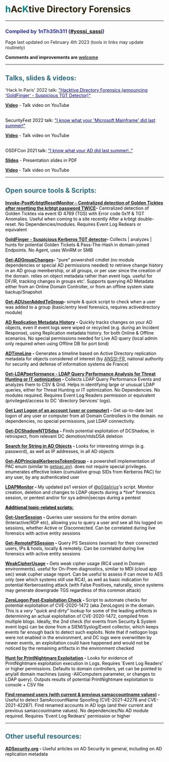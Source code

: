 <h1 style="color: #5e9ca0;"><span style="color: #008080;">h</span><span style="color: #2b2301;">Ac</span><span style="color: #008080;">K</span><span style="color: #2b2301;">tive Directory Forensics</span></h1>
<hr />
<h3 style="color: #2e6c80;"><span style="color: #333399;">Compiled by 1nTh35h311 (<a title="#yossi_sassi" href="https://twitter.com/yossi_sassi" target="_blank">#yossi_sassi</a>)</span></h3>
<p>Page last updated on February 4th 2023 (tools in links may update routinely)</p>
<p><strong>Comments and improvements are <a href="mailto:yossis@protonmail.com" target="_blank"><span style="color: #333333;">welcome</span></a></strong></p>
<hr />
<h2 style="color: #2e6c80;">Talks, slides &amp; videos:</h2>
'Hack In Paris' 2022 talk: <a title="&quot;I know what your 'Microsoft Mainframe' did last summer!&quot;" href="https://hackinparis.com/archives/2022/#talk-2022-i-know-what-your-microsoft-mainframe-did-last-summer-hacktive-directory-forensics" target="_blank"><span style="color: #000080;">"Hacktive Directory Forensics (announcing 'GoldFinger' - Suspicious TGT Detector)"</span></a></span> <span style="color: #000000;">
<p><a title="Talk video on youtube" href="https://www.youtube.com/watch?v=a9LKT49JSd0" target="_blank"><strong>Video</strong></a> - Talk video on YouTube</p>
<BR>SecurityFest 2022 talk: <a title="&quot;I know what your 'Microsoft Mainframe' did last summer!&quot;" href="https://securityfest.com/speakers/2022/i-know-what-your-microsoft-mainframe-did-last-summer-hacktive-directory-forensics/" target="_blank"><span style="color: #000080;">"I know what your 'Microsoft Mainframe' did last summer!"</span></a></span> <span style="color: #000000;">
<p><a title="Talk video on youtube" href="https://youtu.be/PXHmXvWcJPY" target="_blank"><strong>Video</strong></a> - Talk video on YouTube</p>
<BR>OSDFCon 2021 talk: <a title="&quot;I know what your AD did last summer!..&quot;" href="https://www.osdfcon.org/events_2021/i-know-what-your-ad-did-last-summer/" target="_blank"><span style="color: #000080;">"I know what your AD did last summer!.."</span></a></span> <span style="color: #000000;">
<p><a href="https://s3.amazonaws.com/resources.osdfcon.org/presentations/2021/Yossi_Sassi_What_Your_AD_Did_Last_Summer_OSDFCon_2021.pdf" target="_blank"><strong>Slides</strong></a> - Presentation slides in PDF</p>
<p><a title="Talk video on youtube" href="https://www.youtube.com/watch?v=0WG186KOkLc" target="_blank"><strong>Video</strong></a> - Talk video on YouTube</p>
<hr />
<h2 style="color: #2e6c80;">Open source tools &amp; Scripts:</h2>
<p><strong><a title="Invoke-PostKrbtgtResetMonitor - Centralized detection of Golden Ticktes after resetting the krbtgt password TWICE" href="https://github.com/YossiSassi/Invoke-PostKrbtgtResetMonitor" target="_blank">Invoke-PostKrbtgtResetMonitor - Centralized detection of Golden Ticktes after resetting the krbtgt password TWICE</a>- </strong>Centralized detection of Golden Ticktes via event ID 4769 (TGS) with Error code 0x1f & TGT Anomalies. Useful when coming to a site recently After a krbtgt double-reset. No Dependencies/modules. Requires Event Log Redears or equivalent</p>
<p><strong><a title="GoldFinger - Suspicious Kerberos TGT detector" href="https://github.com/YossiSassi/GoldFinger-Suspicious_TGT_Hunter" target="_blank">GoldFinger - Suspicious Kerberos TGT detector</a>- </strong>Collects | analyzes | hunts for potential Golden Tickets & Pass-The-Hash in domain-joined Endpoints. No Agent, uses WinRM or SMB</p>
<p><strong><a title="Get-ADGroupChanges" href="https://github.com/YossiSassi/Get-ADGroupChanges" target="_blank">Get-ADGroupChanges</a>- </strong>"pure" powershell cmdlet (no module dependencies or special AD permissions needed) to retrieve change history in an AD group membership, or all groups, or per user since the creation of the domain. relies on object metadata rather than event logs. useful for DF/IR, tracking changes in groups etc'. Supports querying AD Metadata either from an Online Domain Controller, or from an offline system state backup/Snapshot</p>
<p><strong><a title="Get-ADUserAddedToGroup" href="https://github.com/YossiSassi/Get-ADUserAddedToGroup" target="_blank">Get-ADUserAddedToGroup</a>- </strong>simple &amp; quick script to check when a user was added to a group (basic/entry level forensics, requires activedirectory module)</p>
<p><strong><a title="AD Replication Metadata History" href="https://github.com/YossiSassi/AD-Replication-Metadata" target="_blank">AD Replication Metadata History</a> - </strong>Quickly tracks changes on your AD objects, even if event logs were wiped or recycled (e.g. during an Incident Response), using Replication metadata history. for both Online &amp; Offline scenarios. No special permissions needed for Live AD query (local admin only required when using Offline DB for port bind)<strong><br /></strong></p>
<p><strong><a href="https://github.com/ANSSI-FR/ADTimeline" target="_blank" rel="noopener">ADTimeLine</a> - </strong>Generates a timeline based on Active Directory replication metadata for objects considered of interest (by <a href="https://www.ssi.gouv.fr/" target="_blank">ANSSI-FR</a>, national authority for security and defense of information systems de France)</p>
<p><strong><a title="Get-LDAPperformance - LDAP Query Performance Analysis for Threat Hunting or IT optimization" href="https://github.com/YossiSassi/Get-LDAPperformance" target="_blank" rel="noopener">Get-LDAPperformance - LDAP Query Performance Analysis for Threat Hunting or IT optimization</a> - </strong>Collects LDAP Query Performance Events and analyzes them to CSV & Grid. Helps in identifying large or unusual LDAP queries, either for Threat Hunting or IT optimization. No Dependencies. No modules required. Requires Event Log Readers permission or equivalent (privileged/access to DC 'directory Services' logs).</p>
<p><strong><a title="Get Last Logon of an account (user or computer)" href="https://github.com/YossiSassi/Get-LastLogon" target="_blank">Get Last Logon of an account (user or computer)</a> - </strong>Get up-to-date last logon of any user or computer from all Domain Controllers in the domain. no dependencies, no special permissions, just LDAP connectivity.</p>
<p><strong><a title="Get-DCShadowNTDSdsa" href="https://github.com/YossiSassi/Get-DCShadowNTDSdsa" target="_blank" rel="noopener">Get-DCShadowNTDSdsa</a> - </strong>Finds potential exploitation of DCShadow, in retrospect, from relevant DC demotion/ntdsDSA deletion</p>
<p><strong><a title="Search for String in AD Objects" href="https://github.com/YossiSassi/Misc_Tools/blob/main/Search%20for%20string%20in%20AD%20Objects.ps1" target="_blank">Search for String in AD Objects</a> - </strong>Looks for interesting strings (e.g. password), as well as IP addresses, in all AD objects</p>
<p><strong><a title="Get-ADPrincipalKerberosTokenGroup" href="https://github.com/YossiSassi/Get-ADPrincipalKerberosTokenGroup" target="_blank">Get-ADPrincipalKerberosTokenGroup</a> - </strong>a powershell implementation of PAC enum (similar to <a title="getpac.py" href="https://github.com/SecureAuthCorp/impacket/blob/master/examples/getPac.py" target="_blank">getpac.py</a>). does not require special privileges. enumerates effective token (cumulative group SIDs from Kerberos PAC) for any user, by any authenticated user</p>
<p><strong><a href="https://github.com/YossiSassi/LDAPmonitor" target="_blank" rel="noopener">LDAPMonitor</a> - </strong>My updated ps1 version of @<a href="https://github.com/p0dalirius/LDAPmonitor" target="_blank">p0dalirius</a>'s script. Monitor creation, deletion and changes to LDAP objects during a *live* forensics session, or pentest and/or for sys admin|secops during a pentest</p>
<p><span style="text-decoration: underline;"><strong>Additional topic-related scripts:</strong></span></p>
<p><strong><a title="Get-UserSession" href="https://github.com/YossiSassi/Get-UserSession" target="_blank" rel="noopener">Get-UserSession</a> - </strong>Queries user sessions for the entire domain (Interactive/RDP etc), allowing you to query a user and see all his logged on sessions, whether Active or Disconnected. Can be correlated during live forensics with active entity sessions</p>
<p><strong><a title="Get-RemotePSSession" href="https://github.com/YossiSassi/Get-RemotePSSession" target="_blank">Get-RemotePSSession</a>&nbsp;- </strong>Query PS Sessions (wsman) for their connected users, IPs &amp; hosts, locally &amp; remotely. Can be correlated during live forensics with active entity sessions</p>
<p><strong><a title="WeakCipherUsage" href="https://github.com/YossiSassi/WeakCipherUsage" target="_blank">WeakCipherUsage</a> - </strong>Gets weak cipher usage (RC4 used in Domain environments). useful for On-Prem diagnostics, similar to MDI (cloud app sec) weak cupher usage report.&nbsp;Can be useful to assess if can move to AES only (see which systems still use RC4), as well as basic indication for potential Kerberoasting attack (with False Positives, naturally, since systems may generate downgrade TGS regardless of this common attack)</p>
<p><strong><a title="ZeroLogon Post-Exploitation Check" href="https://github.com/YossiSassi/ZeroLogon-Exploitation-Check" target="_blank" rel="noopener">ZeroLogon Post-Exploitation Check</a> - </strong>Script to automate checks for potential exploitation of CVE-2020-1472 (aka ZeroLogon) in the domain. This is a <em>very</em> "quick and dirty" lookup for some of the leading artifects in determining an actual exploitation of CVE-2020-1472, compiled from multiple blogs. Ideally, the 2nd check (for events from Security &amp; System event logs) can be done from a SIEM/Syslog/Event collector, which keeps events far enough back to detect such exploits. Note that if netlogon logs were not enabled in the environment, and DC logs were overwritten by newer events, an exploitation could have happened and would not be noticed by the remaining artifacts in the environment checked</p>
<p><strong><a title="Hunt for PrintNightmare Exploitation" href="https://github.com/YossiSassi/HuntPrintNightmareExploitation" target="_blank">Hunt for PrintNightmare Exploitation</a> - </strong>Looks for evidence of PrintNightmare exploitation execution in Logs. Requires 'Event Log Readers' or higher permissions. Defaults to domain controllers, yet can be pointed to any/all domain machines (using -AllComputers parameter, or changes to LDAP query). Outputs results of potential PrintNightmare exploitation to console + CSV file</p>
<p><strong><a title="Find renamed users (with updated &amp; previous samaccountname values)" href="https://github.com/YossiSassi/Misc_Tools/blob/main/Find%20renamed%20users%20-%20get%20current%20%26%20previous%20samAccountName.ps1" target="_blank"> Find renamed users (with current &amp; previous samaccountname values)</a> - </strong>Useful to detect SamAccountName Spoofing (CVE-2021-42278 and CVE-2021-42287). Find renamed accounts in AD logs (and their current and previous samaccountname values). No dependencies/No AD module required. Requires 'Event Log Redears' permission or higher</p>
<hr />
<h2 style="color: #2e6c80;">Other useful resources:</h2>
<p><strong><a title="ADSecurity.org" href="https://adsecurity.org/" target="_blank" rel="noopener">ADSecurity.org</a> - </strong>Useful articles on AD Security in general, including on AD replication metadata</p>
<!--<p><strong><a title="Hunting with AD Repl metadata" href="http://www.harmj0y.net/blog/defense/hunting-with-active-directory-replication-metadata/" target="_blank" rel="noopener">Hunting with AD Replication metadata</a> - </strong>article on AD repl metadata, from another cool blog by <a title="harmj0y.net" href="http://www.harmj0y.net/blog/" target="_blank">harmj0y</a></p>-->
<p>&nbsp;</p>
